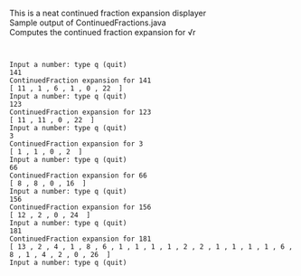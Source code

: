 This is a neat continued fraction expansion displayer
<br>
Sample output of  ContinuedFractions.java 
<br>
Computes the continued fraction expansion for <span>&#8730;r</span>

<pre>
<code>

Input a number: type q (quit)
141
ContinuedFraction expansion for 141
[ 11 , 1 , 6 , 1 , 0 , 22  ] 
Input a number: type q (quit)
123
ContinuedFraction expansion for 123
[ 11 , 11 , 0 , 22  ] 
Input a number: type q (quit)
3
ContinuedFraction expansion for 3
[ 1 , 1 , 0 , 2  ] 
Input a number: type q (quit)
66
ContinuedFraction expansion for 66
[ 8 , 8 , 0 , 16  ] 
Input a number: type q (quit)
156
ContinuedFraction expansion for 156
[ 12 , 2 , 0 , 24  ] 
Input a number: type q (quit)
181
ContinuedFraction expansion for 181
[ 13 , 2 , 4 , 1 , 8 , 6 , 1 , 1 , 1 , 1 , 2 , 2 , 1 , 1 , 1 , 1 , 6 , 8 , 1 , 4 , 2 , 0 , 26  ] 
Input a number: type q (quit)


</code>
</pre>



